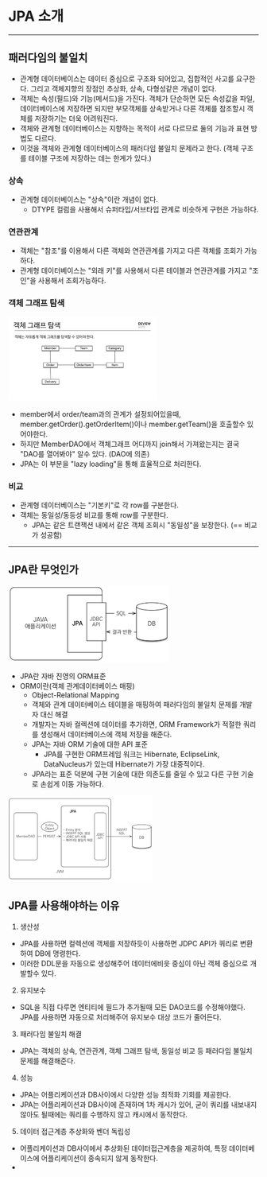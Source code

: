 # JPA 소개

---

## 패러다임의 불일치
- 관계형 데이터베이스는 데이터 중심으로 구조화 되어있고, 집합적인 사고를 요구한다. 그리고 객체지향의 장점인 추상화, 상속, 다형성같은 개념이 없다. 
- 객체는 속성(필드)와 기능(메서드)을 가진다. 객체가 단순하면 모든 속성값을 파일, 데이터베이스에 저장하면 되지만 부모객체를 상속받거나 다른 객체를 참조할시 객체를 저장하기는 더욱 어려워진다. 
- 객체와 관계형 데이터베이스는 지향하는 목적이 서로 다르므로 둘의 기능과 표현 방법도 다르다. 
- 이것을 객체와 관계형 데이터베이스의 패러다임 불일치 문제라고 한다. (객체 구조를 테이블 구조에 저장하는 데는 한계가 있다.)

### 상속
- 관계형 데이터베이스는 "상속"이란 개념이 없다. 
  - DTYPE 컬럼을 사용해서 슈퍼타입/서브타입 관계로 비슷하게 구현은 가능하다. 

### 연관관계 
- 객체는 "참조"를 이용해서 다른 객체와 연관관계를 가지고 다른 객체를 조회가 가능하다. 
- 관계형 데이터베이스는 "외래 키"를 사용해서 다른 테이블과 연관관계를 가지고 "조인"을 사용해서 조회가능하다.

### 객체 그래프 탐색 
![img.png](../img/picture_1_5.png)

- member에서 order/team과의 관계가 설정되어있을때, member.getOrder().getOrderItem()이나 member.getTeam()을 호출할수 있어야한다. 
- 하지만 MemberDAO에서 객체그래프 어디까지 join해서 가져왔는지는 결국 "DAO를 열어봐야" 알수 있다. (DAO에 의존)
- JPA는 이 부분을 "lazy loading"을 통해 효율적으로 처리한다. 

### 비교 
- 관계형 데이터베이스는 "기본키"로 각 row를 구분한다. 
- 객체는 동일성/동등성 비교를 통해 row를 구분한다. 
  - JPA는 같은 트랜잭션 내에서 같은 객체 조회시 "동일성"을 보장한다. (== 비교가 성공함)

---

## JPA란 무엇인가
![img.png](../img/picture_1_6.png)
- JPA란 자바 진영의 ORM표준
- ORM이란(객체 관계데이터베이스 매핑)
  - Object-Relational Mapping
  - 객체와 관계 데이터베이스 테이블을 매핑하여 패러다임의 불일치 문제를 개발자 대신 해결 
  - 개발자는 자바 컬렉션에 데이터를 추가하면, ORM Framework가 적절한 쿼리를 생성해서 데이터베이스에 객체 저장을 해준다.
  - JPA는 자바 ORM 기술에 대한 API 표준 
    - JPA를 구현한 ORM프레임 워크는 Hibernate, EclipseLink, DataNucleus가 있는데 Hibernate가 가장 대중적이다.
  - JPA라는 표준 덕분에 구현 기술에 대한 의존도를 줄일 수 있고 다른 구현 기술로 손쉽게 이동 가능하다.
  
![img.png](../img/picture_1_7.png)

## JPA를 사용해야하는 이유
1. 생산성
- JPA를 사용하면 컬렉션에 객체를 저장하듯이 사용하면 JDPC API가 쿼리로 변환하여 DB에 명령한다.
- 이러한 DDL문을 자동으로 생성해주어 데이터에비읏 중심이 아닌 객체 중심으로 개발할수 있다.

2. 유지보수
- SQL을 직접 다루면 엔티티에 필드가 추가될때 모든 DAO코드를 수정해야했다. JPA를 사용하면 자동으로 처리해주어 유지보수 대상 코드가 줄어든다. 

3. 패러다임 불일치 해결 
- JPA는 객체의 상속, 연관관계, 객체 그래프 탐색, 동일성 비교 등 패러다임 불일치 문제를 해결해준다. 

4. 성능 
- JPA는 어플리케이션과 DB사이에서 다양한 성능 최적화 기회를 제공한다. 
- JPA는 어플리케이션과 DB사이에 존재하며 1차 캐시가 있어, 굳이 쿼리를 내보내지 않아도 될때에는 쿼리를 수행하지 않고 캐시에서 동작한다. 

5. 데이터 접근계층 추상화와 벤더 독립성 
- 어플리케이션과 DB사이에서 추상화된 데이터접근계층을 제공하여, 특정 데이터베이스에 어플리케이션이 종속되지 않게 동작한다. 
- 
